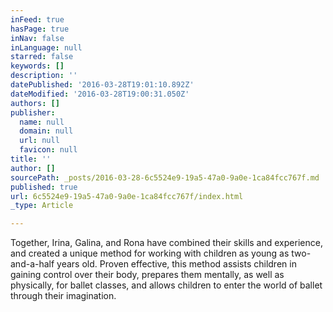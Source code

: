```yaml
---
inFeed: true
hasPage: true
inNav: false
inLanguage: null
starred: false
keywords: []
description: ''
datePublished: '2016-03-28T19:01:10.892Z'
dateModified: '2016-03-28T19:00:31.050Z'
authors: []
publisher:
  name: null
  domain: null
  url: null
  favicon: null
title: ''
author: []
sourcePath: _posts/2016-03-28-6c5524e9-19a5-47a0-9a0e-1ca84fcc767f.md
published: true
url: 6c5524e9-19a5-47a0-9a0e-1ca84fcc767f/index.html
_type: Article

---
```

Together, Irina, Galina, and Rona have combined their skills and experience, and created a unique method for working with children as young as two-and-a-half years old. Proven effective, this method assists children in gaining control over their body, prepares them mentally, as well as physically, for ballet classes, and allows children to enter the world of ballet through their imagination.
